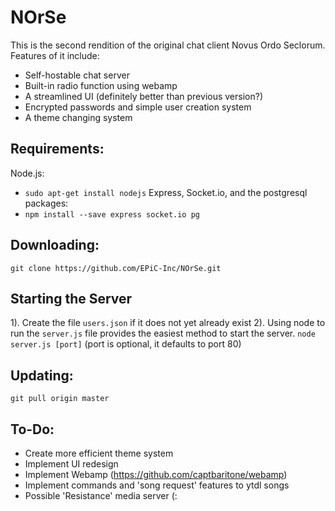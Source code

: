 # NOrSe
This is the second rendition of the original chat client Novus Ordo Seclorum. Features of it include:
* Self-hostable chat server
* Built-in radio function using webamp
* A streamlined UI (definitely better than previous version?)
* Encrypted passwords and simple user creation system
* A theme changing system

## Requirements:
Node.js:
* `sudo apt-get install nodejs`
Express, Socket.io, and the postgresql packages:
* `npm install --save express socket.io pg`

## Downloading:
`git clone https://github.com/EPiC-Inc/NOrSe.git`

## Starting the Server
1). Create the file `users.json` if it does not yet already exist
2). Using node to run the `server.js` file provides the easiest method to start the server.
`node server.js [port]` (port is optional, it defaults to port 80)

## Updating:
`git pull origin master`

## To-Do:
* Create more efficient theme system
* Implement UI redesign
* Implement Webamp (https://github.com/captbaritone/webamp)
* Implement commands and 'song request' features to ytdl songs
* Possible 'Resistance' media server (:
